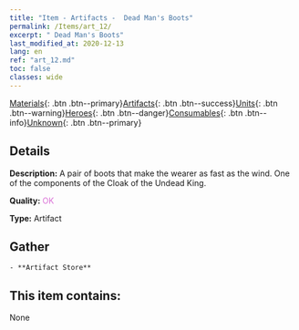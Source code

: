 ```yaml
---
title: "Item - Artifacts -  Dead Man's Boots"
permalink: /Items/art_12/
excerpt: " Dead Man's Boots"
last_modified_at: 2020-12-13
lang: en
ref: "art_12.md"
toc: false
classes: wide
---
```

 [Materials](/Items/){: .btn .btn--primary}[Artifacts](/Items/Artifacts/){: .btn .btn--success}[Units](/Items/Units/){: .btn .btn--warning}[Heroes](/Items/Heroes/){: .btn .btn--danger}[Consumables](/Items/Consumables/){: .btn .btn--info}[Unknown](/Items/Unknown/){: .btn .btn--primary}

## Details
 **Description:** A pair of boots that make the wearer as fast as the wind. One of the components of the Cloak of the Undead King.

 **Quality:** <span style="color: #DA70D6">OK</span>

 **Type:** Artifact

## Gather

    - **Artifact Store** 



## This item contains:

  None

